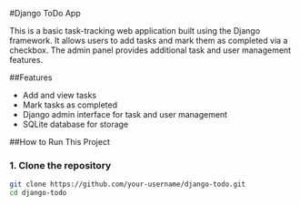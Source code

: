#Django ToDo App

This is a basic task-tracking web application built using the Django framework. It allows users to add tasks and mark them as completed via a checkbox. The admin panel provides additional task and user management features.

##Features
- Add and view tasks
- Mark tasks as completed
- Django admin interface for task and user management
- SQLite database for storage

##How to Run This Project

### 1. Clone the repository
```bash
git clone https://github.com/your-username/django-todo.git
cd django-todo
